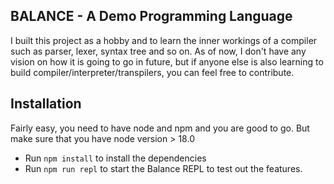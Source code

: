 ## BALANCE - A Demo Programming Language

I built this project as a hobby and to learn the inner workings of a compiler such as parser, lexer, syntax tree and so on.
As of now, I don't have any vision on how it is going to go in future, but if anyone else is also learning to build compiler/interpreter/transpilers, you can feel free to contribute.

## Installation
Fairly easy, you need to have node and npm and you are good to go. 
But make sure that you have node version > 18.0

- Run `npm install` to install the dependencies
- Run `npm run repl` to start the Balance REPL to test out the features.
